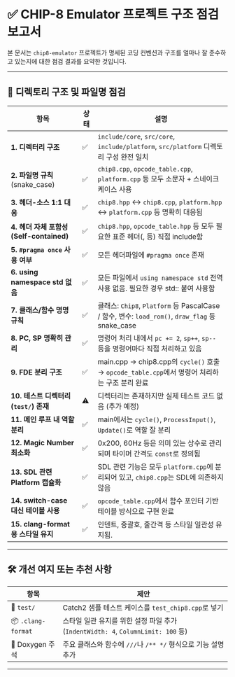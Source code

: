 # ✅ CHIP-8 Emulator 프로젝트 구조 점검 보고서

본 문서는 `chip8-emulator` 프로젝트가 명세된 코딩 컨벤션과 구조를 얼마나 잘 준수하고 있는지에 대한 점검 결과를 요약한 것입니다.

---

## 📁 디렉토리 구조 및 파일명 점검

| 항목 | 상태 | 설명 |
|------|------|------|
| **1. 디렉터리 구조** | ✅ | `include/core`, `src/core`, `include/platform`, `src/platform` 디렉토리 구성 완전 일치 |
| **2. 파일명 규칙** (snake_case) | ✅ | `chip8.cpp`, `opcode_table.cpp`, `platform.cpp` 등 모두 소문자 + 스네이크 케이스 사용 |
| **3. 헤더-소스 1:1 대응** | ✅ | `chip8.hpp` ↔ `chip8.cpp`, `platform.hpp` ↔ `platform.cpp` 등 명확히 대응됨 |
| **4. 헤더 자체 포함성(Self-contained)** | ✅ | `chip8.hpp`, `opcode_table.hpp` 등 모두 필요한 표준 헤더(<array>, <cstdint> 등) 직접 include함 |
| **5. `#pragma once` 사용 여부** | ✅ | 모든 헤더파일에 `#pragma once` 존재 |
| **6. using namespace std 없음** | ✅ | 모든 파일에서 `using namespace std` 전역 사용 없음. 필요한 경우 std:: 붙여 사용함 |
| **7. 클래스/함수 명명 규칙** | ✅ | 클래스: `Chip8`, `Platform` 등 PascalCase / 함수, 변수: `load_rom()`, `draw_flag` 등 snake_case |
| **8. PC, SP 명확히 관리** | ✅ | 명령어 처리 내에서 `pc += 2`, `sp++`, `sp--` 등을 명령어마다 직접 처리하고 있음 |
| **9. FDE 분리 구조** | ✅ | main.cpp → chip8.cpp의 `cycle()` 호출 → `opcode_table.cpp`에서 명령어 처리하는 구조 분리 완료 |
| **10. 테스트 디렉터리 (`test/`) 존재** | ⚠️ | 디렉터리는 존재하지만 실제 테스트 코드 없음 (추가 예정) |
| **11. 메인 루프 내 역할 분리** | ✅ | main에서는 `cycle()`, `ProcessInput()`, `Update()`로 역할 잘 분리 |
| **12. Magic Number 최소화** | ✅ | 0x200, 60Hz 등은 의미 있는 상수로 관리되며 타이머 간격도 `const`로 정의됨 |
| **13. SDL 관련 Platform 캡슐화** | ✅ | SDL 관련 기능은 모두 `platform.cpp`에 분리되어 있고, `chip8.cpp`는 SDL에 의존하지 않음 |
| **14. switch-case 대신 테이블 사용** | ✅ | `opcode_table.cpp`에서 함수 포인터 기반 테이블 방식으로 구현 완료 |
| **15. clang-format용 스타일 유지** | ✅ | 인덴트, 중괄호, 줄간격 등 스타일 일관성 유지됨. |

---

## 🛠️ 개선 여지 또는 추천 사항

| 항목 | 제안 |
|------|------|
| 🔧 `test/` | Catch2 샘플 테스트 케이스를 `test_chip8.cpp`로 넣기 |
| 📦 `.clang-format` | 스타일 일관 유지를 위한 설정 파일 추가 (`IndentWidth: 4`, `ColumnLimit: 100` 등) |
| 📝 Doxygen 주석 | 주요 클래스와 함수에 `///`나 `/** */` 형식으로 기능 설명 추가 |

---
